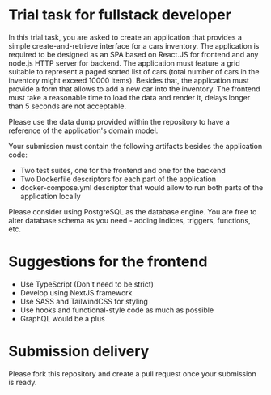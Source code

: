 # Trial task for fullstack developer

In this trial task, you are asked to create an application that provides a simple create-and-retrieve interface for a cars inventory. The application is required to be designed as an SPA based on React.JS for frontend and any node.js HTTP server for backend. The application must feature a grid suitable to represent a paged sorted list of cars (total number of cars in the inventory might exceed 10000 items). Besides that, the application must provide a form that allows to add a new car into the inventory. The frontend must take a reasonable time to load the data and render it, delays longer than 5 seconds are not acceptable.

Please use the data dump provided within the repository to have a reference of the application's domain model.

Your submission must contain the following artifacts besides the application code:

* Two test suites, one for the frontend and one for the backend
* Two Dockerfile descriptors for each part of the application
* docker-compose.yml descriptor that would allow to run both parts of the application locally

Please consider using PostgreSQL as the database engine. You are free to alter database schema as you need - adding indices, triggers, functions, etc.

# Suggestions for the frontend
* Use TypeScript (Don't need to be strict)
* Develop using NextJS framework
* Use SASS and TailwindCSS for styling
* Use hooks and functional-style code as much as possible
* GraphQL would be a plus

# Submission delivery

Please fork this repository and create a pull request once your submission is ready.

